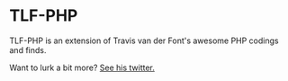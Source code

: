 # TLF-PHP

TLF-PHP is an extension of Travis van der Font's awesome PHP codings and finds.

Want to lurk a bit more? [See his twitter.](https://twitter.com/travisfont)
